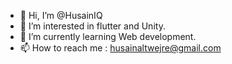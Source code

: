 - 👋 Hi, I’m @HusainIQ
- 👀 I’m interested in flutter and Unity.
- 🌱 I’m currently learning Web development.
- 📫 How to reach me : husainaltwejre@gmail.com 
